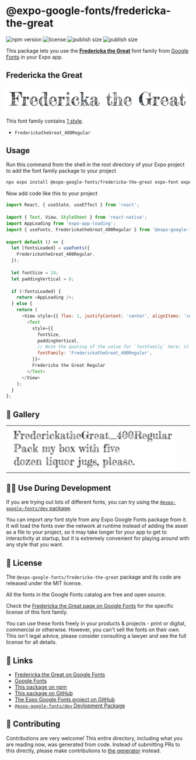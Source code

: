 # @expo-google-fonts/fredericka-the-great

![npm version](https://flat.badgen.net/npm/v/@expo-google-fonts/fredericka-the-great)
![license](https://flat.badgen.net/github/license/expo/google-fonts)
![publish size](https://flat.badgen.net/packagephobia/install/@expo-google-fonts/fredericka-the-great)
![publish size](https://flat.badgen.net/packagephobia/publish/@expo-google-fonts/fredericka-the-great)

This package lets you use the [**Fredericka the Great**](https://fonts.google.com/specimen/Fredericka+the+Great) font family from [Google Fonts](https://fonts.google.com/) in your Expo app.

## Fredericka the Great

![Fredericka the Great](./font-family.png)

This font family contains [1 style](#-gallery).

- `FrederickatheGreat_400Regular`

## Usage

Run this command from the shell in the root directory of your Expo project to add the font family package to your project
```sh
npx expo install @expo-google-fonts/fredericka-the-great expo-font expo-app-loading
```

Now add code like this to your project
```js
import React, { useState, useEffect } from 'react';

import { Text, View, StyleSheet } from 'react-native';
import AppLoading from 'expo-app-loading';
import { useFonts, FrederickatheGreat_400Regular } from '@expo-google-fonts/fredericka-the-great';

export default () => {
  let [fontsLoaded] = useFonts({
    FrederickatheGreat_400Regular,
  });

  let fontSize = 24;
  let paddingVertical = 6;

  if (!fontsLoaded) {
    return <AppLoading />;
  } else {
    return (
      <View style={{ flex: 1, justifyContent: 'center', alignItems: 'center' }}>
        <Text
          style={{
            fontSize,
            paddingVertical,
            // Note the quoting of the value for `fontFamily` here; it expects a string!
            fontFamily: 'FrederickatheGreat_400Regular',
          }}>
          Fredericka the Great Regular
        </Text>
      </View>
    );
  }
};

```

## 🔡 Gallery


||||
|-|-|-|
|![FrederickatheGreat_400Regular](./FrederickatheGreat_400Regular.ttf.png)||||


## 👩‍💻 Use During Development

If you are trying out lots of different fonts, you can try using the [`@expo-google-fonts/dev` package](https://github.com/expo/google-fonts/tree/master/font-packages/dev#readme).

You can import *any* font style from any Expo Google Fonts package from it. It will load the fonts
over the network at runtime instead of adding the asset as a file to your project, so it may take longer
for your app to get to interactivity at startup, but it is extremely convenient
for playing around with any style that you want.

## 📖 License

The `@expo-google-fonts/fredericka-the-great` package and its code are released under the MIT license.

All the fonts in the Google Fonts catalog are free and open source.

Check the [Fredericka the Great page on Google Fonts](https://fonts.google.com/specimen/Fredericka+the+Great) for the specific license of this font family.

You can use these fonts freely in your products & projects - print or digital, commercial or otherwise. However, you can't sell the fonts on their own. This isn't legal advice, please consider consulting a lawyer and see the full license for all details.

## 🔗 Links

- [Fredericka the Great on Google Fonts](https://fonts.google.com/specimen/Fredericka+the+Great)
- [Google Fonts](https://fonts.google.com/)
- [This package on npm](https://www.npmjs.com/package/@expo-google-fonts/fredericka-the-great)
- [This package on GitHub](https://github.com/expo/google-fonts/tree/master/font-packages/fredericka-the-great)
- [The Expo Google Fonts project on GitHub](https://github.com/expo/google-fonts)
- [`@expo-google-fonts/dev` Devlopment Package](https://github.com/expo/google-fonts/tree/master/font-packages/dev)

## 🤝 Contributing

Contributions are very welcome! This entire directory, including what you are reading now, was generated from code. Instead of submitting PRs to this directly, please make contributions to [the generator](https://github.com/expo/google-fonts/tree/master/packages/generator) instead.
